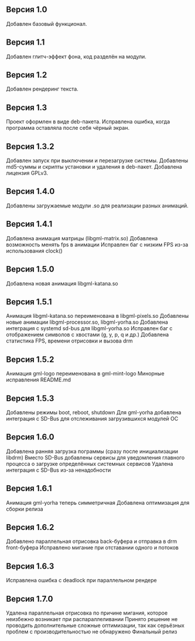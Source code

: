 ## Версия 1.0
Добавлен базовый функционал.

## Версия 1.1
Добавлен глитч-эффект фона, код разделён на модули.

## Версия 1.2
Добавлен рендеринг текста.

## Версия 1.3
Проект оформлен в виде deb-пакета.
Исправлена ошибка, когда программа оставляла после себя чёрный экран.

## Версия 1.3.2
Добавлен запуск при выключении и перезагрузке системы.
Добавлены md5-суммы и скрипты установки и удаления в deb-пакет.
Добавлена лицензия GPLv3.

## Версия 1.4.0
Добавлены загружаемые модули .so для реализации разных анимаций.

## Версия 1.4.1
Добавлена анимация матрицы (libgml-matrix.so)
Добавлена возможность менять fps в анимации
Исправлен баг с низким FPS из-за использования clock()

## Версия 1.5.0
Добавлена новая анимация libgml-katana.so

## Версия 1.5.1
Анимация libgml-katana.so переименована в libgml-pixels.so
Добавлены новые анимации libgml-processor.so, libgml-yorha.so
Добавлена интеграция с systemd sd-bus для libgml-yorha.so
Исправлен баг с отображением символов с хвостами (g, y, p, q и др.)
Добавлена статистика FPS, времени отрисовки и вызова drm

## Версия 1.5.2
Анимация gml-logo переименована в gml-mint-logo
Минорные исправления README.md

## Версия 1.5.3
Добавлены режимы boot, reboot, shutdown
Для gml-yorha добавлена интеграция с SD-Bus для отслеживания загрузившихся модулей ОС

## Версия 1.6.0
Добавлена ранняя загрузка пограммы (сразу после инициализации libdrm)
Вместо SD-Bus добавлены сервисы для уведомления главного процесса о загрузке определённых системных сервисов
Удалена интеграция с SD-Bus из-за ненадобности

## Версия 1.6.1
Анимация gml-yorha теперь симметричная
Добавлена оптимизация для сборки релиза

## Версия 1.6.2
Добавлено параллельная отрисовка back-буфера и отправка в drm front-буфера
Исправлено мигание при отставании одного и потоков

## Версия 1.6.3
Исправлена ошибка с deadlock при параллельном рендере

## Версия 1.7.0
Удалена параллельная отрисовка по причине мигания, которое неизбежно возникает при распараллеливании
Принято решение не проводить дополнительные сложные оптимизации, так как серьёзных проблем с производительностью не обнаружено
Финальный релиз
